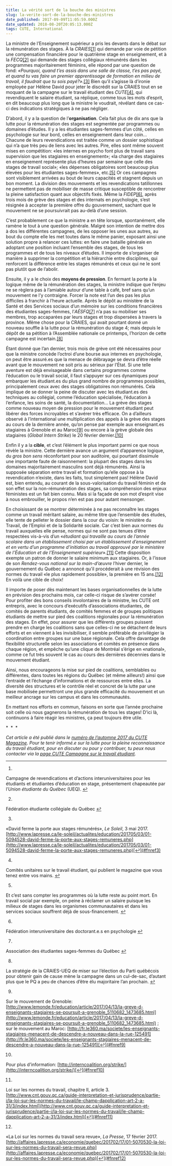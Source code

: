 ```yaml
---
title: La vérité sort de la bouche des ministres
slug: la-verite-sort-de-la-bouche-des-ministres
date_published: 2017-09-09T11:05:59.000Z
date_updated: 2018-08-20T20:05:13.000Z
tags: CUTE, International
---
```


La ministre de l’Enseignement supérieur a pris les devants dans le débat sur la rémunération des stages. À la *CRAIES*[[1]](#fn1) qui demande par voie de pétition une compensation financière pour le quatrième stage en enseignement, et à la *FECQ*[[2]](#fn2) qui demande des stages collégiaux rémunérés dans les programmes majoritairement féminins, elle répond par une question de fond: *«Pourquoi, quand t’es assis dans une salle de classe, t’es pas payé, et quand tu vas faire un premier apprentissage de formation en milieu de travail, il faudrait que tu sois payé?»*.[[3]](#fn3) Bien qu’il s’agisse là d’ironie employée par Hélène David pour jeter le discrédit sur la CRAIES tout en se moquant de la campagne sur le travail étudiant des *CUTE*[[4]](#fn4), qui revendiquent le salaire étudiant, sa réplique, comme tous les mots d’esprit, en dit beaucoup plus long que la ministre le voudrait, révélant dans ce cas-ci des indications stratégiques à ne pas négliger.

D’abord, il y a la question de l’**organisation**. Cela fait plus de dix ans que la lutte pour la rémunération des stages est segmentée par programmes ou domaines d’études. Il y a les étudiantes sages-femmes d’un côté, celles en psychologie sur leur bord, celles en enseignement dans leur coin… Chacune de leurs revendications est traitée comme un dossier sophistiqué qui n’a que très peu de liens avec les autres. Pire, elles sont même souvent mises en compétition: «les internes en psycho font plus de travail sans supervision que les stagiaires en enseignement»; «la charge des stagiaires en enseignement représente plus d’heures par semaine que celle des stages de travail social»; «les dépenses obligatoires sont beaucoup plus élevées pour les étudiantes sages-femmes», etc.[[5]](#fn5) Or ces campagnes sont visiblement arrivées au bout de leurs capacités et stagnent depuis un bon moment. La division des mouvements et les revendications tatillonnes ne permettent pas de mobiliser de masse critique susceptible de rencontrer la pleine satisfaction quant aux objectifs fixés. Même la *FIDEP*[[6]](#fn6), après trois mois de grève des stages et des internats en psychologie, s’est résignée à accepter la première offre du gouvernement, sachant que le mouvement ne se poursuivrait pas au-delà d’une session.

C’est probablement ce que la ministre a en tête lorsque, spontanément, elle ramène le tout à une question générale. Malgré son intention de mettre dos à dos les différentes campagnes, de les opposer les unes aux autres, au bout du compte elle les met toutes dans le même panier, exposant ainsi une solution propre à relancer ces luttes: en faire une bataille générale en adoptant une position incluant l’ensemble des stages, de tous les programmes et de tous les niveaux d’études. Il importe de s’organiser de manière à supprimer la compétition et la hiérarchie entre disciplines, qui renforcent la différence entre les stages rémunérés et ceux qui ne le sont pas plutôt que de l’abolir.

Ensuite, il y a le choix des **moyens de pression**. En fermant la porte à la logique même de la rémunération des stages, la ministre indique que l’enjeu ne se règlera pas à l’amiable autour d’une table à café, bref sans qu’un mouvement ne l’y contraigne. Forcer la note est l’un des pas les plus difficiles à franchir à l’heure actuelle. Après le dépôt au ministère de la Santé et des Services sociaux d’un mémoire sur les conditions financières des étudiantes sages-femmes, l’*AÉSFQ*[[7]](#fn7) n’a pas su mobiliser ses membres, trop accaparées par leurs stages et trop dispersées à travers la province. Même chose pour la CRAIES, qui avait pourtant donné un nouveau souffle à la lutte pour la rémunération du stage 4; mais depuis le dépôt de sa pétition à l’Assemblée nationale ce printemps, l’horizon de cette campagne est incertain.[[8]](#fn8)

Étant donné que l’an dernier, trois mois de grève ont été nécessaires pour que la ministre concède l’octroi d’une bourse aux internes en psychologie, on peut être assuré.es que la menace de débrayage se devra d’être réelle avant que le mouvement ne soit pris au sérieux par l’État. Si une telle aventure est déjà envisageable dans certains programmes comme l’éducation ou le travail social, il faut s’appuyer sur ces dynamiques pour embarquer les étudiant.es du plus grand nombre de programmes possibles, principalement ceux avec des stages obligatoires non rémunérés. Cela implique de se donner la peine de discuter avec les étudiant.es des techniques au collégial, comme l’éducation spécialisée, l’éducation à l’enfance, les soins de santé, la documentation… La grève des stages comme nouveau moyen de pression pour le mouvement étudiant peut libérer des forces incroyables et s’avérer très efficace. On a d’ailleurs observé à l’international une multiplication des appels à la grève des stages au cours de la dernière année, qu’on pense par exemple aux enseignant.es stagiaires à Grenoble et au Maroc[[9]](#fn9) ou encore à la grève globale des stagiaires (*Global Intern Strike*) le 20 février dernier.[[10]](#fn10)

Enfin il y a la **cible**, et c’est l’élément le plus important parmi ce que nous révèle la ministre. Cette dernière avance un argument d’apparence logique, du *gros bon sens* réconfortant pour son auditoire, qui pourtant dissimule une importante faute de raisonnement: la plupart des stages dans les domaines majoritairement masculins sont déjà rémunérés. Ainsi la supposée séparation entre travail et formation qu’elle oppose à la revendication n’existe, dans les faits, tout simplement pas! Hélène David est, bien entendu, au courant de la sous-valorisation du travail féminin et de son effet sur la non-rémunération des stages, sa compréhension des enjeux féministes est un fait bien connu. Mais si la façade de son mot d’esprit vise à nous embrouiller, le propos n’en est pas pour autant mensonger.

En choisissant de se montrer déterminée à ne pas reconnaître les stages comme un travail méritant salaire, au même titre que l’ensemble des études, elle tente de pelleter le dossier dans la cour du voisin: le ministère du Travail, de l’Emploi et de la Solidarité sociale. Car c’est bien aux normes du travail auxquelles elle pense, normes qui ne sont pas tenues d’être respectées vis-à-vis d’un «*étudiant qui travaille au cours de l’année scolaire dans un établissement choisi par un établissement d’enseignement et en vertu d’un programme d’initiation au travail approuvé par le ministère de l’Éducation et de l’Enseignement supérieur*».[[11]](#fn11) Cette disposition exempte un patron de donner le salaire minimum aux stagiaires. Or, à l’issue de son *Rendez-vous national sur la main-d’œuvre* l’hiver dernier, le gouvernement du Québec a annoncé qu’il procéderait à une révision des normes du travail «le plus rapidement possible», la première en 15 ans.[[12]](#fn12) En voilà une cible de choix!

Il importe de poser dès maintenant les bases organisationnelles de la lutte en prévision des prochains mois, car celle-ci risque de s’avérer corsée! Pour profiter des bons conseils involontaires de la ministre, les CUTE ont entrepris, avec le concours d’exécutifs d’associations étudiantes, de comités de parents étudiants, de comités femmes et de groupes politiques étudiants de mettre sur pied des coalitions régionales pour la rémunération des stages. En effet, pour assurer que les différents groupes puissent prendre en charge les coalitions sans que celles-ci ne se détachent de leurs efforts et en viennent à les invisibiliser, il semble préférable de privilégier la coordination entre groupes sur une base régionale. Cela offre davantage de flexibilité structurelle selon les associations et comités en présence dans chaque région, et empêche qu’une clique de Montréal s’érige en «national», comme ce fut très souvent le cas au cours des dernières décennies dans le mouvement étudiant.

Ainsi, nous encourageons la mise sur pied de coalitions, semblables ou différentes, dans toutes les régions du Québec (et même ailleurs!) ainsi que l’entraide et l’échange d’informations et de ressources entre elles. La diversité des structures et le contrôle réel et concret de la lutte par une base mobilisée permettront une plus grande efficacité du mouvement et un meilleur ancrage sur les campus et dans les communautés.

En mettant nos efforts en commun, faisons en sorte que l’année prochaine soit celle où nous gagnerons la rémunération de tous les stages! D’ici là, continuons à faire réagir les ministres, ça peut toujours être utile.

*  *  *

*Cet article a été publié dans le [numéro de l’automne 2017 du CUTE Magazine](https://issuu.com/cute-mv/docs/2017_09_cutemagazine_fr).*
*Pour te tenir informé.e sur la lutte pour la pleine reconnaissance du travail étudiant, pour en discuter ou pour y contribuer, tu peux nous contacter via la [page CUTE Campagne sur le travail étudiant](https://www.facebook.com/campagnetravailetudiant/).*

---

1. 
Campagne de revendications et d’actions interuniversitaires pour les étudiants et étudiantes d’éducation en stage, présentement chapeautée par l’*Union étudiante du Québec* (UEQ). [↩︎](#fnref1)

2. 
Fédération étudiante collégiale du Québec [↩︎](#fnref2)

3. 
«David ferme la porte aux stages rémunérés», *Le Soleil*, 3 mai 2017. [http://www.lapresse.ca/le-soleil/actualites/education/201705/03/01-5094528-david-ferme-la-porte-aux-stages-remuneres.php](http://www.lapresse.ca/le-soleil/actualites/education/201705/03/01-5094528-david-ferme-la-porte-aux-stages-remuneres.php)[↩︎](#fnref3)

4. 
Comités unitaires sur le travail étudiant, qui publient le magazine que vous tenez entre vos mains. [↩︎](#fnref4)

5. 
Et c’est sans compter les programmes où la lutte reste au point mort. En travail social par exemple, on peine à réclamer un salaire puisque les milieux de stages dans les organismes communautaires et dans les services sociaux souffrent déjà de sous-financement. [↩︎](#fnref5)

6. 
Fédération interuniversitaire des doctorant.e.s en psychologie [↩︎](#fnref6)

7. 
Association des étudiantes sages-femmes du Québec [↩︎](#fnref7)

8. 
La stratégie de la CRAIES-UEQ de miser sur l’élection du Parti québécois pour obtenir gain de cause mène la campagne dans un cul-de-sac, d’autant plus que le PQ a peu de chances d’être élu majoritaire l’an prochain. [↩︎](#fnref8)

9. 
Sur le mouvement de Grenoble: [http://www.lemonde.fr/education/article/2017/04/13/la-greve-d-enseignants-stagiaires-se-poursuit-a-grenoble_5110682_1473685.html](http://www.lemonde.fr/education/article/2017/04/13/la-greve-d-enseignants-stagiaires-se-poursuit-a-grenoble_5110682_1473685.html) ; sur le mouvement au Maroc: [http://fr.le360.ma/societe/les-enseignants-stagiaires-menacent-de-descendre-a-nouveau-dans-la-rue-125491](http://fr.le360.ma/societe/les-enseignants-stagiaires-menacent-de-descendre-a-nouveau-dans-la-rue-125491)[↩︎](#fnref9)

10. 
Pour plus d’information: [http://interncoalition.org/strike/](http://interncoalition.org/strike/)[↩︎](#fnref10)

11. 
Loi sur les normes du travail, chapitre II, article 3. [http://www.cnt.gouv.qc.ca/guide-interpretation-et-jurisprudence/partie-i/la-loi-sur-les-normes-du-travail/le-champ-dapplication-art-2-a-31/3/index.html](http://www.cnt.gouv.qc.ca/guide-interpretation-et-jurisprudence/partie-i/la-loi-sur-les-normes-du-travail/le-champ-dapplication-art-2-a-31/3/index.html)[↩︎](#fnref11)

12. 
«La Loi sur les normes du travail sera revue», *La Presse*, 17 février 2017. [http://affaires.lapresse.ca/economie/quebec/201702/17/01-5070530-la-loi-sur-les-normes-du-travail-sera-revue.php](http://affaires.lapresse.ca/economie/quebec/201702/17/01-5070530-la-loi-sur-les-normes-du-travail-sera-revue.php)[↩︎](#fnref12)
